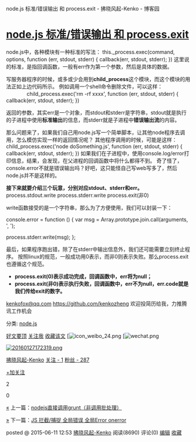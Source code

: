 node.js 标准/错误输出 和 process.exit - 拂晓风起-Kenko - 博客园

# [node.js 标准/错误输出 和 process.exit](https://www.cnblogs.com/kenkofox/p/4568805.html)

node.js中，各种模块有一种标准的写法：
this._process.exec(command, options, function (err, stdout, stderr) {
callback(err, stdout, stderr);
})
这里说的标准，是指回调函数，一般有err作为第一个参数，然后是具体的数据。

写服务器程序的时候，或多或少会用到**child_process**这个模块，而这个模块的用法正如上边代码所示。
例如调用一个shell命令删除文件，可以这样：
　　　　child_process.exec('rm -rf xxxx', function (err, stdout, stderr) {
callback(err, stdout, stderr);
})

返回的参数，其实err是一个对象，而stdout和stderr是字符串，stdout就是执行的子进程中使用**标准输出**的信息，而stderr就是子进程中**错误输出流**的内容。

那么问题来了，如果我们自己用node.js写一个简单脚本，让其他node程序去调用，怎么模仿实现一样的返回情况呢？
其他程序调用的时候，可能是这样：
child_process.exec('node doSomething.js', function (err, stdout, stderr) {
callback(err, stdout, stderr);
})
如果我们在子进程中，使用console.log/error打印信息，结果，会发现，在父进程的回调函数中将什么都得不到。
奇了怪了，console.error不就是错误输出吗？好吧，这只能怪自己写web写多了，然后node.js并不是这样的。

**接下来就要介绍三个玩意，分别对应stdout、stderr和err。**
process.stdout.write
process.stderr.write
process.exit(非0)

write函数接受的是一个字符串，那么为了方便使用，我们可以封装一下：

console.error = function () { var msg = Array.prototype.join.call(arguments, ', ');

process.stderr.write(msg);
};

最后，如果程序跑出错，除了在stderr中输出信息外，我们还可能需要立刻终止程序。
按照linux的规范，一般成功用0表示，而非0则表示失败。那么process.exit也遵循这个规范。

- **process.exit(0)表示成功完成，回调函数中，err将为null；**
- **process.exit(非0)表示执行失败，回调函数中，err不为null，err.code就是我们传给exit的数字。**

kenkofox@qq.com https://github.com/kenkozheng 欢迎投简历给我，力推腾讯工作机会

分类: [node.js](https://www.cnblogs.com/kenkofox/category/700125.html)

 [好文要顶](node.js%20标准_错误输出%20和%20process.exit%20-%20拂晓风起-Kenko%20-%20博客园.md#)  [关注我](node.js%20标准_错误输出%20和%20process.exit%20-%20拂晓风起-Kenko%20-%20博客园.md#)  [收藏该文](node.js%20标准_错误输出%20和%20process.exit%20-%20拂晓风起-Kenko%20-%20博客园.md#)  [![icon_weibo_24.png](node.js%20标准_错误输出%20和%20process.exit%20-%20拂晓风起-Kenko%20-%20博客园.md#)  [![wechat.png](node.js%20标准_错误输出%20和%20process.exit%20-%20拂晓风起-Kenko%20-%20博客园.md#)

 [![20160127172319.png](../_resources/877dee62b5b3f19ecdabe6df24564384.jpg)](http://home.cnblogs.com/u/kenkofox/)

 [拂晓风起-Kenko](http://home.cnblogs.com/u/kenkofox/)
 [关注 - 1](http://home.cnblogs.com/u/kenkofox/followees)
 [粉丝 - 287](http://home.cnblogs.com/u/kenkofox/followers)

 [+加关注](node.js%20标准_错误输出%20和%20process.exit%20-%20拂晓风起-Kenko%20-%20博客园.md#)

 2

 0

[«](https://www.cnblogs.com/kenkofox/p/4545789.html) 上一篇：[nodejs直接调用grunt（非调用批处理）](https://www.cnblogs.com/kenkofox/p/4545789.html)

[»](https://www.cnblogs.com/kenkofox/p/4572479.html) 下一篇：[JS 拦截/捕捉 全局错误 全局Error onerror](https://www.cnblogs.com/kenkofox/p/4572479.html)

posted @ 2015-06-11 12:53  [拂晓风起-Kenko](https://www.cnblogs.com/kenkofox/) 阅读(8690) 评论(0) [编辑](https://i.cnblogs.com/EditPosts.aspx?postid=4568805)  [收藏](https://www.cnblogs.com/kenkofox/p/4568805.html?utm_source=tuicool#)